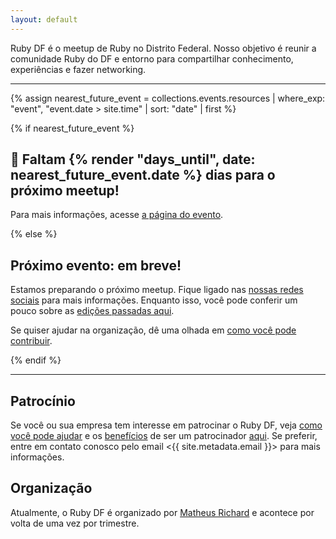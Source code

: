 ```yaml
---
layout: default
---
```


Ruby DF é o meetup de Ruby no Distrito Federal. Nosso objetivo é reunir a comunidade Ruby do DF e entorno para compartilhar conhecimento, experiências e fazer networking.

---

{% assign nearest_future_event = collections.events.resources | where_exp: "event", "event.date > site.time" | sort: "date" | first %}

{% if nearest_future_event %}

<div>
  <h2>🎉 Faltam {% render "days_until", date: nearest_future_event.date %} dias para o próximo meetup!</h2>

  <p>Para mais informações, acesse <a href="{{ nearest_future_event.relative_url }}">a página do evento</a>.</p>
</div>

{% else %}

## Próximo evento: em breve!

Estamos preparando o próximo meetup. Fique ligado nas [nossas redes
sociais](t.me/rubydf) para mais informações. Enquanto isso, você pode conferir
um pouco sobre as [edições passadas aqui](/events).

Se quiser ajudar na organização, dê uma olhada em [como você pode contribuir](/sponsoring).

{% endif %}

---

## Patrocínio

Se você ou sua empresa tem interesse em patrocinar o Ruby DF, veja [como você
pode ajudar](/sponsoring#como-você-pode-ajudar) e os [benefícios](/sponsoring#o-que-podemos-oferecer) de ser um patrocinador [aqui](/sponsoring). Se preferir, entre em
contato conosco pelo email <{{ site.metadata.email }}> para mais informações.

## Organização

Atualmente, o Ruby DF é organizado por [Matheus Richard](https://twitter.com/matheusrich) e acontece por volta de uma vez por trimestre.
